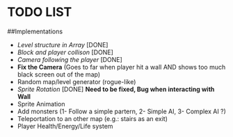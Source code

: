 # TODO LIST
##Implementations
* _Level structure in Array_ [DONE]
* _Block and player collison_ [DONE]
* _Camera following the player_ [DONE]
* __Fix the Camera__ (Goes to far when player hit a wall AND shows too much black screen out of the map)
* Random map/level generator (rogue-like)
* _Sprite Rotation_ [DONE] __Need to be fixed, Bug when interacting with Wall__
* Sprite Animation
* Add monsters (1- Follow a simple partern, 2- Simple AI, 3- Complex AI ?)
* Teleportation to an other map (e.g.: stairs as an exit)
* Player Health/Energy/Life system



